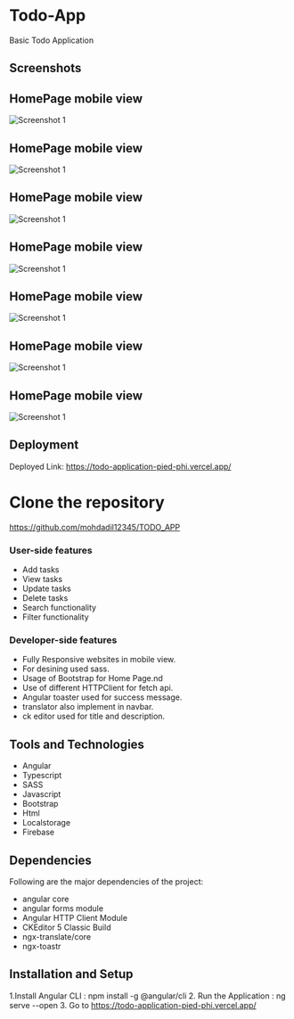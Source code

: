 # Todo-App
Basic Todo Application

## Screenshots
## HomePage mobile view
![Screenshot 1](./todo_application/src/assets/screenshots/homepage.png)
## HomePage mobile view
![Screenshot 1](./todo_application/src/assets/screenshots/todofull.png)
## HomePage mobile view
![Screenshot 1](./todo_application/src/assets/screenshots/addmbile.png)
## HomePage mobile view
![Screenshot 1](./todo_application/src/assets/screenshots/todotask.png)
## HomePage mobile view
![Screenshot 1](./todo_application/src/assets/screenshots/edit1.png)
## HomePage mobile view
![Screenshot 1](./todo_application/src/assets/screenshots/edittask.png)
## HomePage mobile view
![Screenshot 1](./todo_application/src/assets/screenshots/tamilalrt.png)


## Deployment

Deployed Link: https://todo-application-pied-phi.vercel.app/

# Clone the repository

https://github.com/mohdadil12345/TODO_APP

### User-side features
- Add tasks
- View tasks
- Update tasks
- Delete tasks
- Search functionality
- Filter functionality

### Developer-side features

- Fully Responsive websites in mobile view.
- For desining used sass.
- Usage of Bootstrap for Home Page.nd
- Use of different HTTPClient for fetch api.
- Angular toaster used for success message.
-  translator also implement in navbar.
-  ck editor used for title and description.

## Tools and Technologies

- Angular
- Typescript
- SASS
- Javascript
- Bootstrap
- Html
- Localstorage
- Firebase

## Dependencies

Following are the major dependencies of the project:

- angular core
- angular forms module
- Angular HTTP Client Module
- CKEditor 5 Classic Build
- ngx-translate/core
- ngx-toastr

## Installation and Setup

1.Install Angular CLI : npm install -g @angular/cli
2. Run the Application : ng serve --open
3. Go to https://todo-application-pied-phi.vercel.app/


